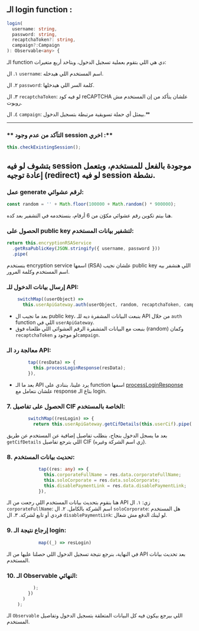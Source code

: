 
## **الـ login function :**

```typescript
login(
  username: string,
  password: string,
  recaptchaToken?: string,
  campaign?:Campaign
): Observable<any> {
```

الـ function دي هي اللي بتقوم بعملية تسجيل الدخول، وبتاخد أربع متغيرات:

١. ال `username`: اسم المستخدم اللي هيدخله.

٢. ال `password`: كلمة السر اللي هيدخلها.

٣. ال `recaptchaToken`: لو فيه كود reCAPTCHA علشان يتأكد من إن المستخدم مش روبوت.

٤. ال `campaign`: بيمثل أي حملة تسويقية مرتبطة بتسجيل الدخول.**


---

### ** التآكد من عدم وجود session اخري :**

```typescript
this.checkExistingSession();
```
بتشوف لو فيه session موجودة بالفعل للمستخدم، وبتعمل إعادة توجيه (redirect) لو فيه session نشطة.
- 

### **عمل generate لرقم عشوائي:**

```typescript
const random = '' + Math.floor(100000 + Math.random() * 900000);
```
هنا بيتم تكوين رقم عشوائي مكوّن من 6 أرقام، بنستخدمه في التشفير بعد كده.

### **الحصول على public key  لتشفير بيانات المستخدم:**

```typescript
return this.encryptionRSAService
  .getRsaPublicKey(JSON.stringify({ username, password }))
  .pipe(
```
بنستخدم encryption service اسمها (RSA) علشان نجيب public key اللي هنشفر بيه اسم المستخدم وكلمة المرور.

### **إرسال بيانات الدخول للـ API:**

```typescript
    switchMap((userObject) =>
      this.userApiGateway.auth(userObject, random, recaptchaToken, campaign).pipe(
```
- بعد ما نجيب ال public key، بنبعت البيانات المشفرة ديه للـ API من خلال `auth` function اللي في `userApiGateway`.
- بنبعت مع البيانات المتشفرة الرقم العشوائي اللي طلعناه فوق (random) وكمان `recaptchaToken` لو موجود و`campaign`.

### **معالجة رد الـ API:**

```typescript
        tap((resData) => {
          this.processLoginResponse(resData);
        }),
```
- بعد ما الـ API يرد علينا، بننادي على function اسمها [processLoginResponse]([t](https://github.com/Ak-ram/To-Know/blob/main/BM/functions/processLoginResponse.md)) علشان نتعامل مع response بتاع الـ login.

### 7. **الحصول على تفاصيل CIF الخاصة بالمستخدم:**

```typescript
        switchMap((resLogin) => {
          return this.userApiGateway.getCifDetails(this.userCif).pipe(
```
بعد ما يسجل الدخول بنجاح، بنطلب تفاصيل إضافية عن المستخدم عن طريق `getCifDetails` اللي بترجع تفاصيل CIF (زي اسم الشركة وغيره).

### 8. **تحديث بيانات المستخدم:**

```typescript
            tap((res: any) => {
              this.corporateFullName = res.data.corporateFullName;
              this.soloCorporate = res.data.soloCorporate;
              this.disablePaymentLink = res.data.disablePaymentLink;
            }),
```
هنا بنقوم بتحديث بيانات المستخدم اللي رجعت من الـ API زي:
١. ال `corporateFullName`: اسم الشركة بالكامل.
٢. ال `soloCorporate`: هل المستخدم فردي أو تابع لشركة.
٣. ال `disablePaymentLink`: لو لينك الدفع مش شغال.


### 9. **إرجاع نتيجة الـ login:**

```typescript
            map((_) => resLogin)
```
في النهاية، بنرجع نتيجة تسجيل الدخول اللي حصلنا عليها من الـ API بعد تحديث بيانات المستخدم.

### 10. **الـ Observable النهائي:**

```typescript
          );
        })
      )
    );
```
الـ `Observable` اللي بيرجع بيكون فيه كل البيانات المتعلقة بتسجيل الدخول وتفاصيل المستخدم.
